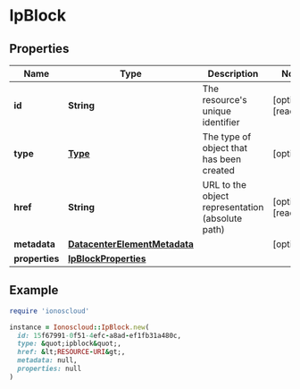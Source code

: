 # IpBlock

## Properties

| Name | Type | Description | Notes |
| ---- | ---- | ----------- | ----- |
| **id** | **String** | The resource&#39;s unique identifier | [optional][readonly] |
| **type** | [**Type**](Type.md) | The type of object that has been created | [optional] |
| **href** | **String** | URL to the object representation (absolute path) | [optional][readonly] |
| **metadata** | [**DatacenterElementMetadata**](DatacenterElementMetadata.md) |  | [optional] |
| **properties** | [**IpBlockProperties**](IpBlockProperties.md) |  |  |

## Example

```ruby
require 'ionoscloud'

instance = Ionoscloud::IpBlock.new(
  id: 15f67991-0f51-4efc-a8ad-ef1fb31a480c,
  type: &quot;ipblock&quot;,
  href: &lt;RESOURCE-URI&gt;,
  metadata: null,
  properties: null
)
```

